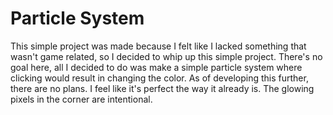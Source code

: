 # Particle System
This simple project was made because I felt like I lacked something that wasn't game related, so I decided to whip up this simple project. There's no goal here, all I decided to do was make a simple particle system where clicking would result in changing the color. As of developing this further, there are no plans. I feel like it's perfect the way it already is. The glowing pixels in the corner are intentional.
